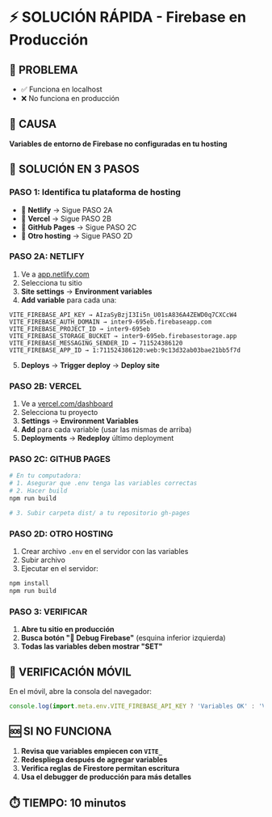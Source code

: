 # ⚡ SOLUCIÓN RÁPIDA - Firebase en Producción

## 🔴 PROBLEMA
- ✅ Funciona en localhost  
- ❌ No funciona en producción

## 🎯 CAUSA
**Variables de entorno de Firebase no configuradas en tu hosting**

## 🚀 SOLUCIÓN EN 3 PASOS

### PASO 1: Identifica tu plataforma de hosting
- 🔷 **Netlify** → Sigue PASO 2A
- 🔶 **Vercel** → Sigue PASO 2B  
- 🔸 **GitHub Pages** → Sigue PASO 2C
- 🔹 **Otro hosting** → Sigue PASO 2D

### PASO 2A: NETLIFY
1. Ve a [app.netlify.com](https://app.netlify.com)
2. Selecciona tu sitio
3. **Site settings** → **Environment variables**
4. **Add variable** para cada una:

```
VITE_FIREBASE_API_KEY → AIzaSyBzjI3Ii5n_U01sA836A4ZEWD0q7CXCcW4
VITE_FIREBASE_AUTH_DOMAIN → inter9-695eb.firebaseapp.com
VITE_FIREBASE_PROJECT_ID → inter9-695eb
VITE_FIREBASE_STORAGE_BUCKET → inter9-695eb.firebasestorage.app
VITE_FIREBASE_MESSAGING_SENDER_ID → 711524386120
VITE_FIREBASE_APP_ID → 1:711524386120:web:9c13d32ab03bae21bb5f7d
```

5. **Deploys** → **Trigger deploy** → **Deploy site**

### PASO 2B: VERCEL
1. Ve a [vercel.com/dashboard](https://vercel.com/dashboard)
2. Selecciona tu proyecto
3. **Settings** → **Environment Variables**
4. **Add** para cada variable (usar las mismas de arriba)
5. **Deployments** → **Redeploy** último deployment

### PASO 2C: GITHUB PAGES
```bash
# En tu computadora:
# 1. Asegurar que .env tenga las variables correctas
# 2. Hacer build
npm run build

# 3. Subir carpeta dist/ a tu repositorio gh-pages
```

### PASO 2D: OTRO HOSTING
1. Crear archivo `.env` en el servidor con las variables
2. Subir archivo
3. Ejecutar en el servidor:
```bash
npm install
npm run build
```

### PASO 3: VERIFICAR
1. **Abre tu sitio en producción**
2. **Busca botón "🔧 Debug Firebase"** (esquina inferior izquierda)
3. **Todas las variables deben mostrar "SET"**

## 📱 VERIFICACIÓN MÓVIL
En el móvil, abre la consola del navegador:
```javascript
console.log(import.meta.env.VITE_FIREBASE_API_KEY ? 'Variables OK' : 'Variables MISSING');
```

## 🆘 SI NO FUNCIONA
1. **Revisa que variables empiecen con `VITE_`**
2. **Redespliega después de agregar variables**
3. **Verifica reglas de Firestore permitan escritura**
4. **Usa el debugger de producción para más detalles**

## ⏱️ TIEMPO: 10 minutos
